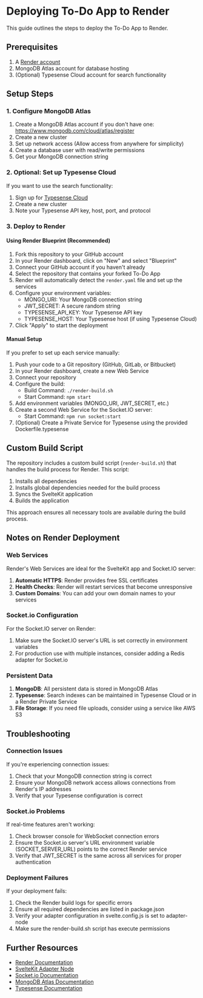 # Deploying To-Do App to Render

This guide outlines the steps to deploy the To-Do App to Render.

## Prerequisites

1. A [Render account](https://render.com/signup)
2. MongoDB Atlas account for database hosting
3. (Optional) Typesense Cloud account for search functionality

## Setup Steps

### 1. Configure MongoDB Atlas

1. Create a MongoDB Atlas account if you don't have one: https://www.mongodb.com/cloud/atlas/register
2. Create a new cluster
3. Set up network access (Allow access from anywhere for simplicity)
4. Create a database user with read/write permissions
5. Get your MongoDB connection string

### 2. Optional: Set up Typesense Cloud

If you want to use the search functionality:

1. Sign up for [Typesense Cloud](https://cloud.typesense.org/)
2. Create a new cluster
3. Note your Typesense API key, host, port, and protocol

### 3. Deploy to Render

#### Using Render Blueprint (Recommended)

1. Fork this repository to your GitHub account
2. In your Render dashboard, click on "New" and select "Blueprint"
3. Connect your GitHub account if you haven't already
4. Select the repository that contains your forked To-Do App
5. Render will automatically detect the `render.yaml` file and set up the services
6. Configure your environment variables:
   - MONGO_URI: Your MongoDB connection string
   - JWT_SECRET: A secure random string
   - TYPESENSE_API_KEY: Your Typesense API key
   - TYPESENSE_HOST: Your Typesense host (if using Typesense Cloud)
7. Click "Apply" to start the deployment

#### Manual Setup

If you prefer to set up each service manually:

1. Push your code to a Git repository (GitHub, GitLab, or Bitbucket)
2. In your Render dashboard, create a new Web Service
3. Connect your repository
4. Configure the build:
   - Build Command: `./render-build.sh`
   - Start Command: `npm start`
5. Add environment variables (MONGO_URI, JWT_SECRET, etc.)
6. Create a second Web Service for the Socket.IO server:
   - Start Command: `npm run socket:start`
7. (Optional) Create a Private Service for Typesense using the provided Dockerfile.typesense

## Custom Build Script

The repository includes a custom build script (`render-build.sh`) that handles the build process for Render. This script:

1. Installs all dependencies
2. Installs global dependencies needed for the build process
3. Syncs the SvelteKit application
4. Builds the application

This approach ensures all necessary tools are available during the build process.

## Notes on Render Deployment

### Web Services

Render's Web Services are ideal for the SvelteKit app and Socket.IO server:

1. **Automatic HTTPS**: Render provides free SSL certificates
2. **Health Checks**: Render will restart services that become unresponsive
3. **Custom Domains**: You can add your own domain names to your services

### Socket.io Configuration

For the Socket.IO server on Render:

1. Make sure the Socket.IO server's URL is set correctly in environment variables
2. For production use with multiple instances, consider adding a Redis adapter for Socket.io

### Persistent Data

1. **MongoDB**: All persistent data is stored in MongoDB Atlas
2. **Typesense**: Search indexes can be maintained in Typesense Cloud or in a Render Private Service
3. **File Storage**: If you need file uploads, consider using a service like AWS S3

## Troubleshooting

### Connection Issues

If you're experiencing connection issues:

1. Check that your MongoDB connection string is correct
2. Ensure your MongoDB network access allows connections from Render's IP addresses
3. Verify that your Typesense configuration is correct

### Socket.io Problems

If real-time features aren't working:

1. Check browser console for WebSocket connection errors
2. Ensure the Socket.io server's URL environment variable (SOCKET_SERVER_URL) points to the correct Render service
3. Verify that JWT_SECRET is the same across all services for proper authentication

### Deployment Failures

If your deployment fails:

1. Check the Render build logs for specific errors
2. Ensure all required dependencies are listed in package.json
3. Verify your adapter configuration in svelte.config.js is set to adapter-node
4. Make sure the render-build.sh script has execute permissions

## Further Resources

- [Render Documentation](https://render.com/docs)
- [SvelteKit Adapter Node](https://kit.svelte.dev/docs/adapter-node)
- [Socket.io Documentation](https://socket.io/docs/v4/)
- [MongoDB Atlas Documentation](https://docs.atlas.mongodb.com/)
- [Typesense Documentation](https://typesense.org/docs/)
